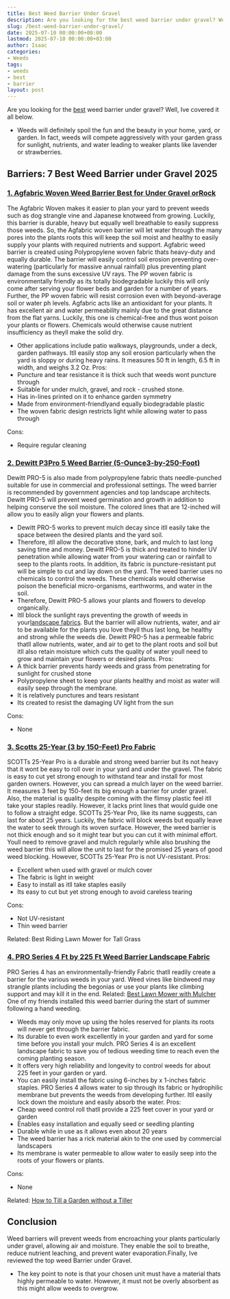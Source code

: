 ```yaml
---
title: Best Weed Barrier Under Gravel
description: Are you looking for the best weed barrier under gravel? Well, Ive covered it all below. - Weeds will definitely spoil the fun and the beauty in your home,...
slug: /best-weed-barrier-under-gravel/
date: 2025-07-10 00:00:00+00:00
lastmod: 2025-07-10 00:00:00+03:00
author: Isaac
categories:
- Weeds
tags:
- weeds
- best
- barrier
layout: post
---
```

Are you looking for the [best](https://pestpolicy.com/best-acoustic-guitar-for-small-hands/) weed barrier under gravel? Well, Ive covered it all below.
- Weeds will definitely spoil the fun and the beauty in your home, yard, or garden.
In fact, weeds will compete aggressively with your garden grass for sunlight, nutrients, and water  leading to weaker plants like lavender or strawberries.
## Barriers: 7 Best Weed Barrier under Gravel 2025
### [1. Agfabric Woven Weed Barrier  Best for Under Gravel orRock](https://www.amazon.com/dp/B00ZU1Z2W0/?tag=p-policy-20)
The Agfabric Woven makes it easier to plan your yard to prevent weeds such as dog strangle vine and Japanese knotweed from growing.
Luckily, this barrier is durable, heavy but equally well breathable to easily suppress those weeds.
So, the Agfabric woven barrier will let water through the many pores into the plants roots  this will keep the soil moist and healthy to easily supply your plants with required nutrients and support.
Agfabric weed barrier is created using Polypropylene woven fabric thats heavy-duty and equally durable.
The barrier will easily control soil erosion preventing over-watering (particularly for massive annual rainfall) plus preventing plant damage from the suns excessive UV rays.
The PP woven fabric is environmentally friendly as its totally biodegradable  luckily this will only come after serving your flower beds and garden for a number of years.
Further, the PP woven fabric will resist corrosion even with beyond-average soil or water ph levels.
Agfabric acts like an antioxidant for your plants. It has excellent air and water permeability mainly due to the great distance from the flat yarns.
Luckily, this one is chemical-free and thus wont poison your plants or flowers. Chemicals would otherwise cause nutrient insufficiency as theyll make the solid dry.
- Other applications include patio walkways, playgrounds, under a deck, garden pathways.
Itll easily stop any soil erosion particularly when the yard is sloppy or during heavy rains. It measures 50 ft in length, 6.5 ft in width, and weighs 3.2 Oz.
Pros:
- Puncture and tear resistance  it is thick such that weeds wont puncture through
- Suitable for under mulch, gravel, and rock - crushed stone.
- Has in-lines printed on it to enhance garden symmetry
- Made from environment-friendlyand equally biodegradable plastic
- The woven fabric design restricts light while allowing water to pass through

Cons:
- Require regular cleaning

### [2. Dewitt P3Pro 5 Weed Barrier (5-Ounce3-by-250-Foot)](https://www.amazon.com/dp/B000UJVC3U/?tag=p-policy-20)
Dewitt PRO-5 is also made from polypropylene fabric thats needle-punched suitable for use in commercial and professional settings.
The weed barrier is recommended by government agencies and top landscape architects.
Dewitt PRO-5 will prevent weed germination and growth in addition to helping conserve the soil moisture. The colored lines that are 12-inched will allow you to easily align your flowers and plants.
- Dewitt PRO-5 works to prevent mulch decay since itll easily take the space between the desired plants and the yard soil.
- Therefore, itll allow the decorative stone, bark, and mulch to last long  saving time and money.
Dewitt PRO-5 is thick and treated to hinder UV penetration while allowing water from your watering can or rainfall to seep to the plants roots.
In addition, its fabric is puncture-resistant put will be simple to cut and lay down on the yard.
The weed barrier uses no chemicals to control the weeds. These chemicals would otherwise poison the beneficial micro-organisms, earthworms, and water in the soil.
- Therefore, Dewitt PRO-5 allows your plants and flowers to develop organically.
- Itll block the sunlight rays preventing the growth of weeds in your[landscape fabrics](https://extension.psu.edu/putting-an-end-to-my-landscape-fabric-nightmare).
But the barrier will allow nutrients, water, and air to be available for the plants you love  theyll thus last long, be healthy and strong while the weeds die.
Dewitt PRO-5 has a permeable fabric thatll allow nutrients, water, and air to get to the plant roots and soil  but itll also retain moisture which cuts the quality of water youll need to grow and maintain your flowers or desired plants.
Pros:
- A thick barrier prevents hardy weeds and grass from penetrating for sunlight for crushed stone
- Polypropylene sheet to keep your plants healthy and moist as water will easily seep through the membrane.
- It is relatively punctures and tears resistant
- Its created to resist the damaging UV light from the sun

Cons:
- None

### [3. Scotts 25-Year (3 by 150-Feet) Pro Fabric](https://www.amazon.com/dp/B00LK2MJ9M/?tag=p-policy-20)
SCOTTs 25-Year Pro is a durable and strong weed barrier but its not heavy that it wont be easy to roll over in your yard and under the gravel.
The fabric is easy to cut yet strong enough to withstand tear and install for most garden owners. However, you can spread a mulch layer on the weed barrier.
It measures 3 feet by 150-feet  its big enough a barrier for under gravel.
Also, the material is quality despite coming with the flimsy plastic feel  itll take your staples readily. However, it lacks print lines that would guide one to follow a straight edge.
SCOTTs 25-Year Pro, like its name suggests, can last for about 25 years. Luckily, the fabric will block weeds but equally leave the water to seek through its woven surface.
However, the weed barrier is not thick enough and so it might tear  but you can cut it with minimal effort.
Youll need to remove gravel and mulch regularly while also brushing the weed barrier  this will allow the unit to last for the promised 25 years of good weed blocking. However, SCOTTs 25-Year Pro is not UV-resistant.
Pros:
- Excellent when used with gravel or mulch cover
- The fabric is light in weight
- Easy to install as itll take staples easily
- Its easy to cut but yet strong enough to avoid careless tearing

Cons:
- Not UV-resistant
- Thin weed barrier

Related:
Best Riding Lawn Mower for Tall Grass
### [4. PRO Series 4 Ft by 225 Ft Weed Barrier Landscape Fabric](https://www.amazon.com/dp/B00RGNW8PO/?tag=p-policy-20)
PRO Series 4 has an environmentally-friendly Fabric thatll readily create a barrier for the various weeds in your yard.
Weed vines like bindweed may strangle plants including the begonias or use your plants like climbing support  and may kill it in the end.
Related:
[Best Lawn Mower with Mulcher](https://pestpolicy.com/best-lawn-mower-with-mulcher/)
One of my friends installed this weed barrier during the start of summer following a hand weeding.
- Weeds may only move up using the holes reserved for plants  its roots will never get through the barrier fabric.
- Its durable to even work excellently in your garden and yard for some time before you install your mulch.
PRO Series 4 is an excellent landscape fabric to save you of tedious weeding time to reach even the coming planting season.
- It offers very high reliability and longevity to control weeds for about 225 feet in your garden or yard.
- You can easily install the fabric using 6-inches by x 1-inches fabric staples.
PRO Series 4 allows water to sip through its fabric or hydrophilic membrane but prevents the weeds from developing further. Itll easily lock down the moisture and easily absorb the water.
Pros:
- Cheap weed control roll thatll provide a 225 feet cover in your yard or garden
- Enables easy installation and equally seed or seedling planting
- Durable while in use as it allows even about 20 years
- The weed barrier has a rick material akin to the one used by commercial landscapers
- Its membrane is water permeable to allow water to easily seep into the roots of your flowers or plants.

Cons:
- None

Related:
[How to Till a Garden without a Tiller](https://pestpolicy.com/how-to-till-a-garden-without-a-tiller/)
## Conclusion
Weed barriers will prevent weeds from encroaching your plants  particularly under gravel, allowing air and moisture.
They enable the soil to breathe, reduce nutrient leaching, and prevent water evaporation.Finally, Ive reviewed the top weed Barrier under Gravel.
- The key point to note is that your chosen unit must have a material thats highly permeable to water.
However, it must not be overly absorbent as this might allow weeds to overgrow.
